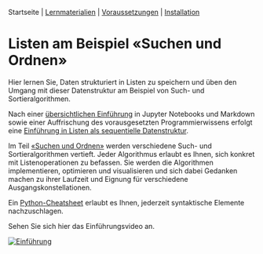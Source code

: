 Startseite | [Lernmaterialien](./kurs.md) | [Voraussetzungen](./voraussetzungen.md) | [Installation](./installation_anaconda.md)

# Listen am Beispiel &laquo;Suchen und Ordnen&raquo;

Hier lernen Sie, Daten strukturiert in Listen zu speichern und üben den Umgang mit dieser Datenstruktur am Beispiel von Such- und Sortieralgorithmen.

Nach einer [übersichtlichen Einführung](./kurs#vorbereitendes) in Jupyter Notebooks und Markdown sowie einer Auffrischung des vorausgesetzten Programmierwissens erfolgt eine [Einführung in Listen als sequentielle Datenstruktur](/kurs.md#listen).

Im Teil [&laquo;Suchen und Ordnen&raquo;](./kurs.md#algorithmen) werden verschiedene Such- und Sortieralgorithmen vertieft. Jeder Algorithmus erlaubt es Ihnen, sich konkret mit Listenoperationen zu befassen. Sie werden die Algorithmen implementieren, optimieren und visualisieren und sich dabei Gedanken machen zu ihrer Laufzeit und Eignung für verschiedene Ausgangskonstellationen.

Ein [Python-Cheatsheet](https://raw.githubusercontent.com/donze-informatikunterricht/suchen-und-ordnen/main/notebooks/downloads/cheatsheet.pdf) erlaubt es Ihnen, jederzeit syntaktische Elemente nachzuschlagen.

Sehen Sie sich hier das Einführungsvideo an.

[![Einführung](https://img.youtube.com/vi/kWv7HbOH9Ao/0.jpg)](https://youtu.be/kWv7HbOH9Ao)
